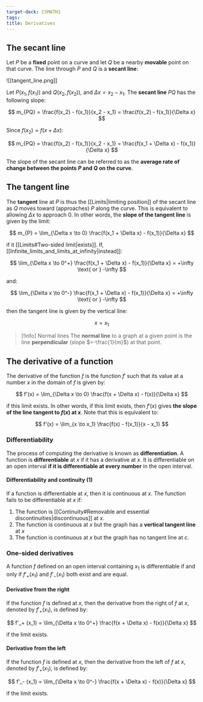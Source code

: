 ```yaml
---
target-deck: CSMATH1
tags:
title: Derivatives
---
```


## The secant line

Let $P$ be a **fixed** point on a curve and let $Q$ be a nearby **movable** point on that curve. The line through $P$ and $Q$ is a **secant line**:

![[tangent_line.png]]

Let $P(x_1, f(x_1))$ and $Q(x_2, f(x_2))$, and $\Delta x = x_2 - x_1$. The **secant line** $PQ$ has the following slope:

$$
m_{PQ} = \frac{f(x_2) - f(x_1)}{x_2 - x_1} = \frac{f(x_2) - f(x_1)}{\Delta x}
$$

Since $f(x_2) = f(x + \Delta x)$:

$$
m_{PQ} = \frac{f(x_2) - f(x_1)}{x_2 - x_1} = \frac{f(x_1 + \Delta x) - f(x_1)}{\Delta x}
$$

The slope of the secant line can be referred to as the **average rate of change between the points $P$ and $Q$ on the curve**.

<!--ID: 1709742068190-->

## The tangent line

The **tangent** line at $P$ is thus the [[Limits|limiting position]] of the secant line as $Q$ moves toward (approaches) $P$ along the curve. This is equivalent to allowing $\Delta x$ to approach 0. In other words, the **slope of the tangent line** is given by the limit:

$$
m_{P} = \lim_{\Delta x \to 0} \frac{f(x_1 + \Delta x) - f(x_1)}{\Delta x}
$$

if it [[Limits#Two-sided limit|exists]]. If, [[Infinite_limits_and_limits_at_infinity|instead]]:

$$
\lim_{\Delta x \to 0^+} \frac{f(x_1 + \Delta x) - f(x_1)}{\Delta x} = +\infty \text{ or } -\infty
$$

and:

$$
\lim_{\Delta x \to 0^-} \frac{f(x_1 + \Delta x) - f(x_1)}{\Delta x} = +\infty \text{ or } -\infty
$$

then the tangent line is given by the vertical line:

$$
x = x_1
$$

>[!info] Normal lines
>The **normal line** to a graph at a given point is the line **perpendicular** (slope $=-\frac{1}{m}$) at that point.

<!--ID: 1709742068204-->

## The derivative of a function

The derivative of the function $f$ is the function $f'$ such that its value at a number $x$ in the domain of $f$ is given by:

$$
f'(x) = \lim_{\Delta x \to 0} \frac{f(x + \Delta x) - f(x)}{\Delta x}
$$

if this limit exists. In other words, if this limit exists, then $f'(x)$ gives **the slope of the line tangent to $f(x)$ at $x$**. Note that this is equivalent to:

$$
f'(x) = \lim_{x \to x_1} \frac{f(x) - f(x_1)}{x - x_1}
$$

<!--ID: 1709742068213-->

### Differentiability

The process of computing the derivative is known as **differentiation**. A function is **differentiable** at $x$ if it has a derivative at $x$. It is differentiable on an open interval **if it is differentiable at every number** in the open interval.

<!--ID: 1709742068222-->

#### Differentiability and continuity (1)

If a function is differentiable at $x$, then it is continuous at $x$. The function fails to be differentiable at $x$ if:

1. The function is [[Continuity#Removable and essential discontinuities|discontinuous]] at $x$.
2. The function is continuous at $x$ but the graph has a **vertical tangent line** at $x$
3. The function is continuous at $x$ but the graph has no tangent line at $c$.
<!--ID: 1709742068230-->

### One-sided derivatives

A function $f$ defined on an open interval containing $x_1$ is differentiable if and only if $f'_+ (x_1)$ and $f'_- (x_1)$ both exist and are equal.

<!--ID: 1709742068236-->

#### Derivative from the right

If the function $f$ is defined at $x$, then the derivative from the right of $f$ at $x$, denoted by $f'_+ (x_1)$, is defined by:

$$
f'_+ (x_1) = \lim_{\Delta x \to 0^+} \frac{f(x + \Delta x) - f(x)}{\Delta x}
$$

if the limit exists.

<!--ID: 1709742068241-->

#### Derivative from the left

If the function $f$ is defined at $x$, then the derivative from the left of $f$ at $x$, denoted by $f'_+ (x_1)$, is defined by:

$$
f'_- (x_1) = \lim_{\Delta x \to 0^-} \frac{f(x + \Delta x) - f(x)}{\Delta x}
$$

if the limit exists.

<!--ID: 1709742068245-->
